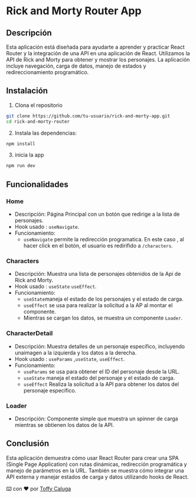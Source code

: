 # Rick and Morty Router App

## Descripción
Esta aplicación está diseñada para ayudarte a aprender y practicar React Router y la integración de una API en una aplicación de React. Utilizamos la API de Rick and Morty para obtener y mostrar los personajes. La aplicación incluye navegación, carga de datos, manejo de estados y redireccionamiento programático.

## Instalación 
1. Clona el repositorio

``` bash
git clone https://github.com/tu-usuario/rick-and-morty-app.git
cd rick-and-morty-router

```
2. Instala las dependencias:
```bash 
npm install

```
3. inicia la app 
```bash 
npm run dev
```

## Funcionalidades

### Home
- Descripción: Página Principal con un botón que redirige a la lista de personajes.
- Hook usado : `useNavigate`.
- Funcionamiento: 
    - `useNavigate` permite la redirección programatica. En este caso , al hacer click en el botón, el usuario es redirifido a  `/characters`.

### Characters
- Descripción: Muestra una lista de personajes obtenidos de la Api de Rick and Morty.
- Hook usado : `useState` `useEffect`.
- Funcionamiento: 
    - `useState`maneja el estado de los personajes y el estado de carga.
    - `useEffect` se usa para realizar la solicitud a la AP al montar el componente.
    - Mientras se cargan los datos, se muestra un componente `Loader`.

### CharacterDetail
- Descripción: Muestra detalles de un personaje específico, incluyendo unaimagen a la izquierda y los datos a la derecha.
- Hook usado : `useParams` ,`useState`, `useEffect`.
- Funcionamiento: 
    - `useParams` se usa para obtener el ID del personaje desde la URL. 
    - `useState` maneja el estado del personaje y el estado de carga.
    - `useEffect` Realiza la solicitud a la API para obtener los datos del personaje específico.

### Loader 
- Descripción: Componente simple que muestra un spinner de carga mientras se obtienen los datos de la API.


## Conclusión 
Esta aplicación demuestra cómo usar React Router para crear una SPA (Single Page Application) con rutas dinámicas, redirección programática y manejo de parámetros en la URL. También se muestra cómo integrar una API externa y manejar estados de carga y datos utilizando hooks de React.



⌨️ con ❤️ por [Toffy Caluga](https://github.com/toffycaluga)


